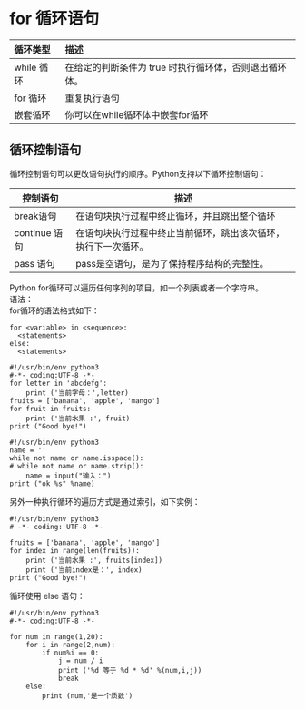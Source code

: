 # for 循环语句

| 循环类型 | 描述 |
| :--- | :--- |
| while 循环 | 在给定的判断条件为 true 时执行循环体，否则退出循环体。 |
| for 循环 | 重复执行语句 |
| 嵌套循环 | 你可以在while循环体中嵌套for循环 |

## 循环控制语句

循环控制语句可以更改语句执行的顺序。Python支持以下循环控制语句：

| 控制语句 | 描述 |
| --- | --- |
| break语句 | 在语句块执行过程中终止循环，并且跳出整个循环 |
| continue 语句 | 在语句块执行过程中终止当前循环，跳出该次循环，执行下一次循环。 |
| pass 语句 | pass是空语句，是为了保持程序结构的完整性。 |

Python for循环可以遍历任何序列的项目，如一个列表或者一个字符串。  
语法：  
for循环的语法格式如下：

```
for <variable> in <sequence>:
  <statements>
else:
  <statements>
```

```
#!/usr/bin/env python3
#-*- coding:UTF-8 -*-
for letter in 'abcdefg':
    print ('当前字母：',letter)
fruits = ['banana', 'apple', 'mango']
for fruit in fruits:
    print ('当前水果 :', fruit)
print ("Good bye!")
```

```
#!/usr/bin/env python3
name = ''
while not name or name.isspace():
# while not name or name.strip():
    name = input("输入：")
print ("ok %s" %name)
```

另外一种执行循环的遍历方式是通过索引，如下实例：

```
#!/usr/bin/env python3
# -*- coding: UTF-8 -*-

fruits = ['banana', 'apple', 'mango']
for index in range(len(fruits)):
    print ('当前水果 :', fruits[index])
    print ('当前index是：', index)
print ("Good bye!")
```

循环使用 else 语句：

```
#!/usr/bin/env python3
#-*- coding:UTF-8 -*-

for num in range(1,20):
    for i in range(2,num):
        if num%i == 0:
            j = num / i
            print ('%d 等于 %d * %d' %(num,i,j))
            break
    else:
        print (num,'是一个质数')
```

## 




